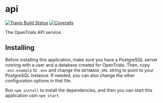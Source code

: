 # api

[![Travis Build Status](https://travis-ci.org/opentrials/api.svg?branch=master)](https://travis-ci.org/opentrials/api)
[![Coveralls](http://img.shields.io/coveralls/opentrials/api.svg?branch=master)](https://coveralls.io/r/opentrials/api?branch=master)


The OpenTrials API service.

## Installing

Before installing this application, make sure you have a PostgreSQL server
running with a user and a database created for OpenTrials. Then, copy
`.env.example` to `.env` and change the `DATABASE_URL` string to point to your
PostgreSQL instance. If needed, you can also change the other configuration
options in that file.

Run `npm install` to install the dependencies, and then you can start this
application usin `npm start`.
